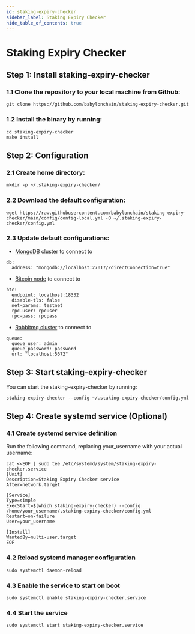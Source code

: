 ```yaml
---
id: staking-expiry-checker
sidebar_label: Staking Expiry Checker
hide_table_of_contents: true
---
```

# Staking Expiry Checker
## Step 1: Install staking-expiry-checker

### 1.1 Clone the repository to your local machine from Github:

```
git clone https://github.com/babylonchain/staking-expiry-checker.git
```

### 1.2 Install the binary by running:

```
cd staking-expiry-checker
make install
```

## Step 2: Configuration
### 2.1 Create home directory:
```
mkdir -p ~/.staking-expiry-checker/
```

### 2.2 Download the default configuration:

```
wget https://raw.githubusercontent.com/babylonchain/staking-expiry-checker/main/config/config-local.yml -O ~/.staking-expiry-checker/config.yml
```

### 2.3 Update default configurations:
- [MongoDB](../infra/mongodb.md) cluster to connect to
```
db:
  address: "mongodb://localhost:27017/?directConnection=true"
```

- [Bitcoin node](../infra/bitcoind.md) to connect to
```
btc:
  endpoint: localhost:18332
  disable-tls: false
  net-params: testnet
  rpc-user: rpcuser
  rpc-pass: rpcpass
```

- [Rabbitmq cluster](../infra/rabbitmq.md) to connect to
```
queue:
  queue_user: admin
  queue_password: password
  url: "localhost:5672"
```


## Step 3: Start staking-expiry-checker

You can start the staking-expiry-checker by running:

```
staking-expiry-checker --config ~/.staking-expiry-checker/config.yml
```

## Step 4: Create systemd service (Optional)

### 4.1 Create systemd service definition
Run the following command, replacing your_username with your actual username:
```
cat <<EOF | sudo tee /etc/systemd/system/staking-expiry-checker.service
[Unit]
Description=Staking Expiry Checker service
After=network.target

[Service]
Type=simple
ExecStart=$(which staking-expiry-checker) --config /home/your_username/.staking-expiry-checker/config.yml
Restart=on-failure
User=your_username

[Install]
WantedBy=multi-user.target
EOF
```

### 4.2 Reload systemd manager configuration

```
sudo systemctl daemon-reload
```

### 4.3 Enable the service to start on boot

```
sudo systemctl enable staking-expiry-checker.service
```

### 4.4 Start the service

```
sudo systemctl start staking-expiry-checker.service
```
